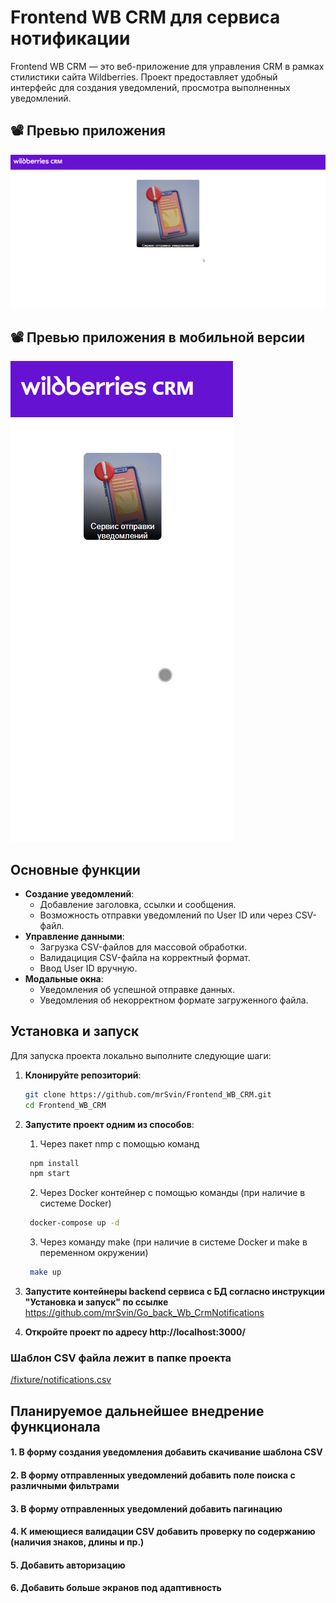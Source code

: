 # Frontend WB CRM для сервиса нотификации

Frontend WB CRM — это веб-приложение для управления CRM в рамках стилистики сайта Wildberries. Проект предоставляет удобный интерфейс для создания уведомлений, просмотра выполненных уведомлений.

## 📽️ Превью приложения
![Demo](./information/info.gif)

## 📽️ Превью приложения в мобильной версии
![Demo](./information/info_mobile.gif)

## Основные функции

- **Создание уведомлений**:
    - Добавление заголовка, ссылки и сообщения.
    - Возможность отправки уведомлений по User ID или через CSV-файл.
- **Управление данными**:
    - Загрузка CSV-файлов для массовой обработки.
    - Валидациция CSV-файла на корректный формат.
    - Ввод User ID вручную.
- **Модальные окна**:
    - Уведомления об успешной отправке данных.
    - Уведомления об некорректном формате загруженного файла.

    
## Установка и запуск

Для запуска проекта локально выполните следующие шаги:

1. **Клонируйте репозиторий**:
   ```bash
   git clone https://github.com/mrSvin/Frontend_WB_CRM.git
   cd Frontend_WB_CRM

2. **Запустите проект одним из способов**:   
    1. Через пакет nmp с помощью команд
   ```bash
    npm install
    npm start     
    ```   
    2. Через Docker контейнер с помощью команды (при наличие в системе Docker)
   ```bash
    docker-compose up -d   
    ```  
    3. Через команду make (при наличие в системе Docker и make в переменном окружении)
   ```bash
    make up  
    ```  
3. **Запустите контейнеры backend сервиса с БД согласно инструкции "Установка и запуск" по ссылке**
   https://github.com/mrSvin/Go_back_Wb_CrmNotifications


4. **Откройте проект по адресу http://localhost:3000/**

### Шаблон CSV файла лежит в папке проекта
[/fixture/notifications.csv](./fixture/notifications.csv)

## Планируемое дальнейшее внедрение функционала
#### 1. В форму создания уведомления добавить скачивание шаблона CSV
#### 2. В форму отправленных уведомлений добавить поле поиска с различными фильтрами 
#### 3. В форму отправленных уведомлений добавить пагинацию
#### 4. К имеющиеся валидации CSV добавить проверку по содержанию (наличия знаков, длины и пр.)
#### 5. Добавить авторизацию
#### 6. Добавить больше экранов под адаптивность
